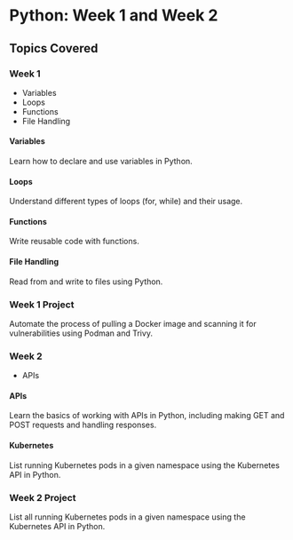 # Python: Week 1 and Week 2

## Topics Covered

### Week 1
- Variables
- Loops
- Functions
- File Handling

#### Variables
Learn how to declare and use variables in Python.

#### Loops
Understand different types of loops (for, while) and their usage.

#### Functions
Write reusable code with functions.

#### File Handling
Read from and write to files using Python.

### Week 1 Project
Automate the process of pulling a Docker image and scanning it for vulnerabilities using Podman and Trivy.

### Week 2
- APIs

#### APIs
Learn the basics of working with APIs in Python, including making GET and POST requests and handling responses.

#### Kubernetes
List running Kubernetes pods in a given namespace using the Kubernetes API in Python.

### Week 2 Project
List all running Kubernetes pods in a given namespace using the Kubernetes API in Python.
